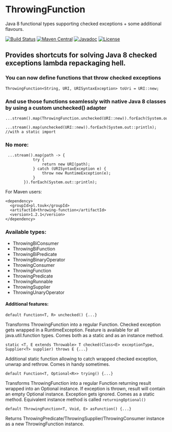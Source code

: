 # ThrowingFunction
Java 8 functional types supporting checked exceptions + some additional flavours.

[![Build Status](https://travis-ci.org/TouK/ThrowingFunction.svg?branch=master)](https://travis-ci.org/TouK/ThrowingFunction)
[![Maven Central](https://maven-badges.herokuapp.com/maven-central/pl.touk/throwing-function/badge.svg)](https://maven-badges.herokuapp.com/maven-central/pl.touk/throwing-function)
[![Javadoc](https://javadoc-emblem.rhcloud.com/doc/pl.touk/throwing-function/badge.svg)](http://www.javadoc.io/doc/pl.touk/throwing-function)
[![License](http://img.shields.io/:license-apache-blue.svg)](http://www.apache.org/licenses/LICENSE-2.0.html)

## Provides shortcuts for solving Java 8 checked exceptions lambda repackaging hell.

### You can now define functions that throw checked exceptions
    ThrowingFunction<String, URI, URISyntaxException> toUri = URI::new;

### And use those functions seamlessly with native Java 8 classes by using a custom unchecked() adapter

    ...stream().map(ThrowingFunction.unchecked(URI::new)).forEach(System.out::println);

    ...stream().map(unchecked(URI::new)).forEach(System.out::println); //with a static import

### No more:

     ...stream().map(path -> {
                try {
                    return new URI(path);
                } catch (URISyntaxException e) {
                    throw new RuntimeException(e);
                }
            }).forEach(System.out::println);


For Maven users:

    <dependency>
      <groupId>pl.touk</groupId>
      <artifactId>throwing-function</artifactId>
      <version>1.2.1</version>
    </dependency>
    
### Available types:

+ ThrowingBiConsumer
+ ThrowingBiFunction
+ ThrowingBiPredicate
+ ThrowingBinaryOperator
+ ThrowingConsumer
+ ThrowingFunction
+ ThrowingPredicate
+ ThrowingRunnable
+ ThrowingSupplier
+ ThrowingUnaryOperator


#### Additional features:

    default Function<T, R> unchecked() {...}
Transforms ThrowingFunction into a regular Function. Checked exception gets wrapped in a RuntimeException. 
Feature is available for all java.util.function types. Comes both as a static and as an instance method.

    static <T, E extends Throwable> T checked(Class<E> exceptionType, Supplier<T> supplier) throws E {...}
Additional static function allowing to catch wrapped checked exception, unwrap and rethrow. Comes in handy sometimes.

    default Function<T, Optional<R>> trying() {...}
Transforms ThrowingFunction into a regular Function returning result wrapped into an Optional instance. If exception 
is thrown, result will contain an empty Optional instance. Exception gets ignored. Comes as a static method. Equivalent instance method is called `returningOptional()`

    default ThrowingFunction<T, Void, E> asFunction() {...}
Returns ThrowingPredicate/ThrowingSupplier/ThrowingConsumer instance as a new ThrowingFunction instance.
    

